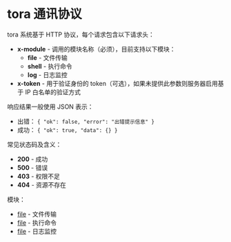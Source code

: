 # tora 通讯协议

tora 系统基于 HTTP 协议，每个请求包含以下请求头：

- **x-module** - 调用的模块名称（必须），目前支持以下模块：
  - **file** - 文件传输
  - **shell** - 执行命令
  - **log** - 日志监控
- **x-token** - 用于验证身份的 token（可选），如果未提供此参数则服务器启用基于 IP 白名单的验证方式

响应结果一般使用 JSON 表示：

- 出错： `{ "ok": false, "error": "出错提示信息" }`
- 成功： `{ "ok": true, "data": {} }`

常见状态码及含义：

- **200** - 成功
- **500** - 错误
- **403** - 权限不足
- **404** - 资源不存在

模块：

- [file](module-file.md) - 文件传输
- [file](module-shell.md) - 执行命令
- [file](module-log.md) - 日志监控

